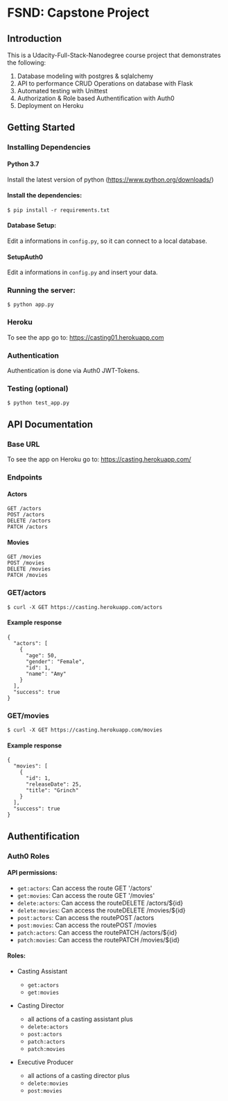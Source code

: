 # FSND: Capstone Project

## Introduction

This is a Udacity-Full-Stack-Nanodegree course project that demonstrates the following:
 
1. Database modeling with postgres & sqlalchemy 
2. API to performance CRUD Operations on database with Flask 
3. Automated testing with Unittest
4. Authorization & Role based Authentification with Auth0 
5. Deployment on Heroku

## Getting Started

### Installing Dependencies

#### Python 3.7

Install the latest version of python (https://www.python.org/downloads/)

#### Install the dependencies:
```
$ pip install -r requirements.txt
```

#### Database Setup:
Edit a informations in `config.py`, so it can connect to a local database.

#### SetupAuth0
Edit a informations in `config.py` and insert your data.

### Running the server:
```
$ python app.py
```

### Heroku
To see the app go to: https://casting01.herokuapp.com

### Authentication
Authentication is done via Auth0 JWT-Tokens. 

### Testing (optional)
```
$ python test_app.py
```

## API Documentation

### Base URL
To see the app on Heroku go to: https://casting.herokuapp.com/

### Endpoints

#### Actors
    GET /actors
    POST /actors
    DELETE /actors
    PATCH /actors

#### Movies
    GET /movies
    POST /movies
    DELETE /movies
    PATCH /movies

### GET/actors
```
$ curl -X GET https://casting.herokuapp.com/actors
```
#### Example response
```
{
  "actors": [
    {
      "age": 50,
      "gender": "Female",
      "id": 1,
      "name": "Amy"
    }
  ],
  "success": true
}
```

### GET/movies
```
$ curl -X GET https://casting.herokuapp.com/movies
```
#### Example response
```
{
  "movies": [
    {
      "id": 1,
      "releaseDate": 25,
      "title": "Grinch"
    }
  ],
  "success": true
}
```

## Authentification
### Auth0 Roles

#### API permissions:
  - `get:actors`: Can access the route GET '/actors'
  - `get:movies`:  Can access the route GET '/movies'
  - `delete:actors`: Can access the routeDELETE /actors/${id}
  - `delete:movies`: Can access the routeDELETE /movies/${id}
  - `post:actors`: Can access the routePOST /actors
  - `post:movies`: Can access the routePOST /movies
  - `patch:actors`: Can access the routePATCH /actors/${id}
  - `patch:movies`: Can access the routePATCH /movies/${id}
   
#### Roles:
  - Casting Assistant
     - `get:actors`
     - `get:movies`
    
  - Casting Director
     - all actions of a casting assistant plus
     - `delete:actors`
     - `post:actors`
     - `patch:actors`
     - `patch:movies`
    
  - Executive Producer
     - all actions of a casting director plus
     - `delete:movies`
     - `post:movies`
